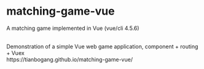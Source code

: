 # matching-game-vue

A matching game implemented in Vue (vue/cli 4.5.6)

<br />
Demonstration of a simple Vue web game application, component + routing + Vuex
<br />
https://tianbogang.github.io/matching-game-vue/